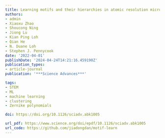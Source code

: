 ```yaml
---
title: Learning motifs and their hierarchies in atomic resolution microscopy
authors:
- admin
- Xiaoxu Zhao
- Shoucong Ning
- Jiong Lu
- Kian Ping Loh
- Qian He
- N. Duane Loh
- Stephen J. Pennycook
date: '2022-04-01'
publishDate: '2024-04-24T14:21:16.459190Z'
publication_types:
- article-journal
publication: '***Science Advances***'

tags:
- STEM
- ML
- machine learning
- clustering
- Zernike polynomials

doi: https://doi.org/10.1126/sciadv.abk1005

url_pdf: https://www.science.org/doi/epdf/10.1126/sciadv.abk1005
url_code: https://github.com/jiadongdan/motif-learn
---
```

